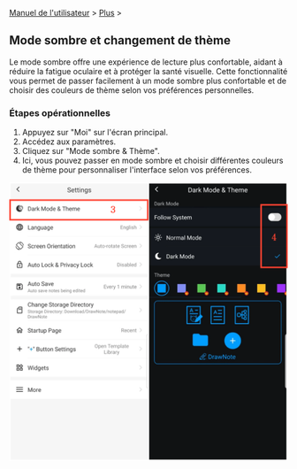 [Manuel de l'utilisateur](/dragonnest/drawnote/manual/fr) > [Plus](/dragonnest/drawnote/manual/fr/more) >

Mode sombre et changement de thème
---
Le mode sombre offre une expérience de lecture plus confortable, aidant à réduire la fatigue oculaire et à protéger la santé visuelle. Cette fonctionnalité vous permet de passer facilement à un mode sombre plus confortable et de choisir des couleurs de thème selon vos préférences personnelles.

### Étapes opérationnelles
1. Appuyez sur "Moi" sur l'écran principal.
2. Accédez aux paramètres.
3. Cliquez sur "Mode sombre & Thème".
4. Ici, vous pouvez passer en mode sombre et choisir différentes couleurs de thème pour personnaliser l'interface selon vos préférences.

![](imgs/dark_mode_theme2.png)
